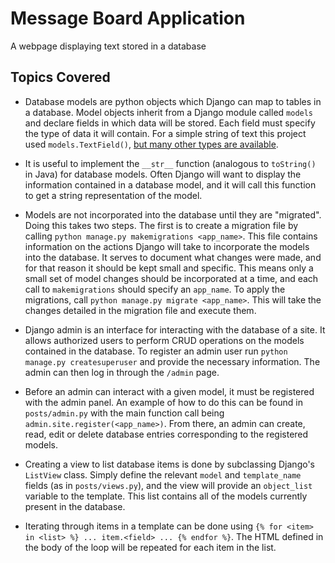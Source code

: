 # Message Board Application

A webpage displaying text stored in a database

## Topics Covered

* Database models are python objects which Django can map to tables in a database. Model objects inherit from a Django module called `models` and declare fields in which data will be stored. Each field must specify the type of data it will contain. For a simple string of text this project used `models.TextField()`, [but many other types are available](https://docs.djangoproject.com/en/2.0/ref/models/fields/).

* It is useful to implement the `__str__` function (analogous to `toString()` in Java) for database models. Often Django will want to display the information contained in a database model, and it will call this function to get a string representation of the model.

* Models are not incorporated into the database until they are "migrated". Doing this takes two steps. The first is to create a migration file by calling `python manage.py makemigrations <app_name>`. This file contains information on the actions Django will take to incorporate the models into the database. It serves to document what changes were made, and for that reason it should be kept small and specific. This means only a small set of model changes should be incorporated at a time, and each call to `makemigrations` should specify an `app_name`. To apply the migrations, call `python manage.py migrate <app_name>`. This will take the changes detailed in the migration file and execute them.

* Django admin is an interface for interacting with the database of a site. It allows authorized users to perform CRUD operations on the models contained in the database. To register an admin user run `python manage.py createsuperuser` and provide the necessary information. The admin can then log in through the `/admin` page.

* Before an admin can interact with a given model, it must be registered with the admin panel. An example of how to do this can be found in `posts/admin.py` with the main function call being `admin.site.register(<app_name>)`. From there, an admin can create, read, edit or delete database entries corresponding to the registered models.

* Creating a view to list database items is done by subclassing Django's `ListView` class. Simply define the relevant `model` and `template_name` fields (as in `posts/views.py`), and the view will provide an `object_list` variable to the template. This list contains all of the models currently present in the database.

* Iterating through items in a template can be done using `{% for <item> in <list> %} ... item.<field> ... {% endfor %}`. The HTML defined in the body of the loop will be repeated for each item in the list.
